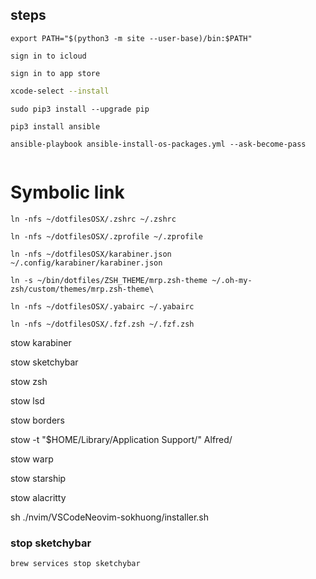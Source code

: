 ## steps

```
export PATH="$(python3 -m site --user-base)/bin:$PATH"
```

```
sign in to icloud
```

```
sign in to app store
```

```bash
xcode-select --install
```

```
sudo pip3 install --upgrade pip
```

```
pip3 install ansible
```

```
ansible-playbook ansible-install-os-packages.yml --ask-become-pass

```

```

```

# Symbolic link

`ln -nfs ~/dotfilesOSX/.zshrc ~/.zshrc`

`ln -nfs ~/dotfilesOSX/.zprofile ~/.zprofile`

`ln -nfs ~/dotfilesOSX/karabiner.json ~/.config/karabiner/karabiner.json`

`ln -s ~/bin/dotfiles/ZSH_THEME/mrp.zsh-theme ~/.oh-my-zsh/custom/themes/mrp.zsh-theme\`

`ln -nfs ~/dotfilesOSX/.yabairc ~/.yabairc`

`ln -nfs ~/dotfilesOSX/.fzf.zsh ~/.fzf.zsh`

stow karabiner

stow sketchybar

stow zsh

stow lsd

stow borders

stow -t "$HOME/Library/Application Support/" Alfred/

stow warp

stow starship

stow alacritty

<!-- cd nvim
stow -t "$HOME/" CoreNvim --verbose  -->

sh ./nvim/VSCodeNeovim-sokhuong/installer.sh

### stop sketchybar

`brew services stop sketchybar`

